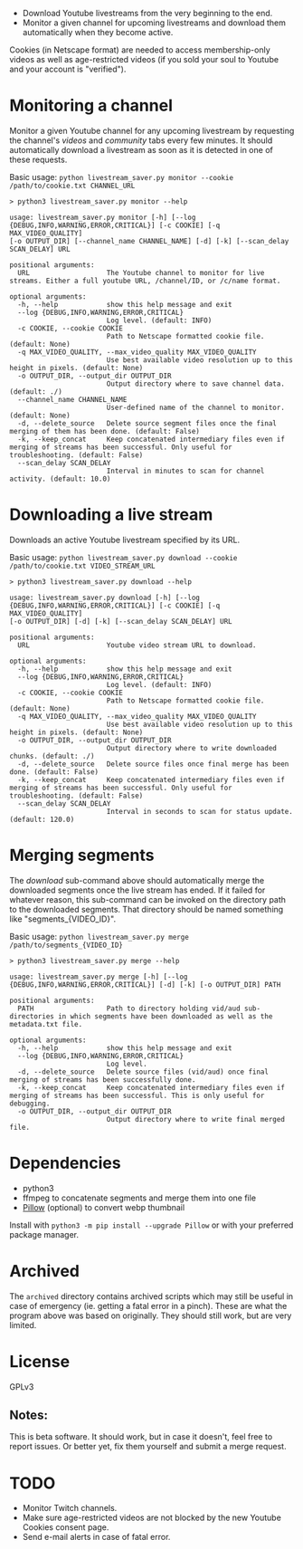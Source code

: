 * Download Youtube livestreams from the very beginning to the end.
* Monitor a given channel for upcoming livestreams and download them automatically when they become active.

Cookies (in Netscape format) are needed to access membership-only videos as well as age-restricted videos (if you sold your soul to Youtube and your account is "verified").

# Monitoring a channel

Monitor a given Youtube channel for any upcoming livestream by requesting the channel's *videos* and *community* tabs every few minutes. 
It should automatically download a livestream as soon as it is detected in one of these requests.

Basic usage: `python livestream_saver.py monitor --cookie /path/to/cookie.txt CHANNEL_URL`

```
> python3 livestream_saver.py monitor --help

usage: livestream_saver.py monitor [-h] [--log {DEBUG,INFO,WARNING,ERROR,CRITICAL}] [-c COOKIE] [-q MAX_VIDEO_QUALITY] 
[-o OUTPUT_DIR] [--channel_name CHANNEL_NAME] [-d] [-k] [--scan_delay SCAN_DELAY] URL

positional arguments:
  URL                   The Youtube channel to monitor for live streams. Either a full youtube URL, /channel/ID, or /c/name format.

optional arguments:
  -h, --help            show this help message and exit
  --log {DEBUG,INFO,WARNING,ERROR,CRITICAL}
                        Log level. (default: INFO)
  -c COOKIE, --cookie COOKIE
                        Path to Netscape formatted cookie file. (default: None)
  -q MAX_VIDEO_QUALITY, --max_video_quality MAX_VIDEO_QUALITY
                        Use best available video resolution up to this height in pixels. (default: None)
  -o OUTPUT_DIR, --output_dir OUTPUT_DIR
                        Output directory where to save channel data. (default: ./)
  --channel_name CHANNEL_NAME
                        User-defined name of the channel to monitor. (default: None)
  -d, --delete_source   Delete source segment files once the final merging of them has been done. (default: False)
  -k, --keep_concat     Keep concatenated intermediary files even if merging of streams has been successful. Only useful for troubleshooting. (default: False)
  --scan_delay SCAN_DELAY
                        Interval in minutes to scan for channel activity. (default: 10.0)
```

# Downloading a live stream

Downloads an active Youtube livestream specified by its URL.

Basic usage: `python livestream_saver.py download --cookie /path/to/cookie.txt VIDEO_STREAM_URL`

```
> python3 livestream_saver.py download --help

usage: livestream_saver.py download [-h] [--log {DEBUG,INFO,WARNING,ERROR,CRITICAL}] [-c COOKIE] [-q MAX_VIDEO_QUALITY] 
[-o OUTPUT_DIR] [-d] [-k] [--scan_delay SCAN_DELAY] URL

positional arguments:
  URL                   Youtube video stream URL to download.

optional arguments:
  -h, --help            show this help message and exit
  --log {DEBUG,INFO,WARNING,ERROR,CRITICAL}
                        Log level. (default: INFO)
  -c COOKIE, --cookie COOKIE
                        Path to Netscape formatted cookie file. (default: None)
  -q MAX_VIDEO_QUALITY, --max_video_quality MAX_VIDEO_QUALITY
                        Use best available video resolution up to this height in pixels. (default: None)
  -o OUTPUT_DIR, --output_dir OUTPUT_DIR
                        Output directory where to write downloaded chunks. (default: ./)
  -d, --delete_source   Delete source files once final merge has been done. (default: False)
  -k, --keep_concat     Keep concatenated intermediary files even if merging of streams has been successful. Only useful for troubleshooting. (default: False)
  --scan_delay SCAN_DELAY
                        Interval in seconds to scan for status update. (default: 120.0)
```

# Merging segments

The *download* sub-command above should automatically merge the downloaded segments once the live stream has ended. If it failed for whatever reason, this sub-command can be invoked on the directory path to the downloaded segments. That directory should be named something like "segments_{VIDEO_ID}".

Basic usage: `python livestream_saver.py merge /path/to/segments_{VIDEO_ID}`

```
> python3 livestream_saver.py merge --help

usage: livestream_saver.py merge [-h] [--log {DEBUG,INFO,WARNING,ERROR,CRITICAL}] [-d] [-k] [-o OUTPUT_DIR] PATH

positional arguments:
  PATH                  Path to directory holding vid/aud sub-directories in which segments have been downloaded as well as the metadata.txt file.

optional arguments:
  -h, --help            show this help message and exit
  --log {DEBUG,INFO,WARNING,ERROR,CRITICAL}
                        Log level.
  -d, --delete_source   Delete source files (vid/aud) once final merging of streams has been successfully done.
  -k, --keep_concat     Keep concatenated intermediary files even if merging of streams has been successful. This is only useful for debugging.
  -o OUTPUT_DIR, --output_dir OUTPUT_DIR
                        Output directory where to write final merged file.
```

# Dependencies

* python3
* ffmpeg to concatenate segments and merge them into one file 
* [Pillow](https://pillow.readthedocs.io/en/stable/installation.html) (optional) to convert webp thumbnail

Install with `python3 -m pip install --upgrade Pillow` or with your preferred package manager.

# Archived

The `archived` directory contains archived scripts which may still be useful in case of emergency (ie. getting a fatal error in a pinch). These are what the program above was based on originally. They should still work, but are very limited.

# License

GPLv3

## Notes:

This is beta software. It should work, but in case it doesn't, feel free to report issues. Or better yet, fix them yourself and submit a merge request.

# TODO

* Monitor Twitch channels.
* Make sure age-restricted videos are not blocked by the new Youtube Cookies consent page.
* Send e-mail alerts in case of fatal error. 
